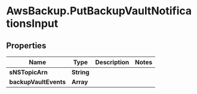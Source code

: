 # AwsBackup.PutBackupVaultNotificationsInput

## Properties

Name | Type | Description | Notes
------------ | ------------- | ------------- | -------------
**sNSTopicArn** | **String** |  | 
**backupVaultEvents** | **Array** |  | 



